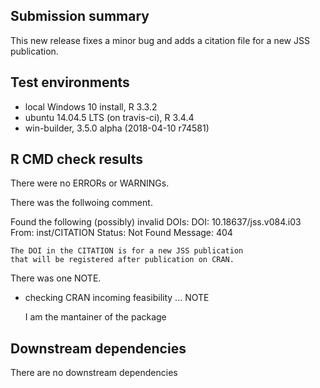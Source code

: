 ## Submission summary
This new release fixes a minor bug and adds
a citation file for a new JSS publication.

## Test environments
* local Windows 10 install, R 3.3.2
* ubuntu 14.04.5 LTS (on travis-ci), R 3.4.4
* win-builder, 3.5.0 alpha (2018-04-10 r74581)

## R CMD check results
There were no ERRORs or WARNINGs.

There was the follwoing comment.

Found the following (possibly) invalid DOIs:
  DOI: 10.18637/jss.v084.i03
    From: inst/CITATION
    Status: Not Found
    Message: 404
    
    The DOI in the CITATION is for a new JSS publication 
    that will be registered after publication on CRAN.

There was one NOTE.

* checking CRAN incoming feasibility ... NOTE

    I am the mantainer of the package
  
## Downstream dependencies
There are no downstream dependencies


